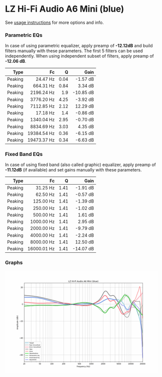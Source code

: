 # LZ Hi-Fi Audio A6 Mini (blue)
See [usage instructions](https://github.com/jaakkopasanen/AutoEq#usage) for more options and info.

### Parametric EQs
In case of using parametric equalizer, apply preamp of **-12.12dB** and build filters manually
with these parameters. The first 5 filters can be used independently.
When using independent subset of filters, apply preamp of **-12.06 dB**.

| Type    | Fc          |    Q | Gain      |
|--------:|------------:|-----:|----------:|
| Peaking | 24.47 Hz    | 0.04 | -1.57 dB  |
| Peaking | 664.31 Hz   | 0.84 | 3.34 dB   |
| Peaking | 2196.24 Hz  | 1.9  | -10.85 dB |
| Peaking | 3776.20 Hz  | 4.25 | -3.92 dB  |
| Peaking | 7112.85 Hz  | 2.12 | 12.29 dB  |
| Peaking | 17.18 Hz    | 1.4  | -0.86 dB  |
| Peaking | 1340.04 Hz  | 2.95 | -0.70 dB  |
| Peaking | 8834.69 Hz  | 3.03 | 4.35 dB   |
| Peaking | 19384.54 Hz | 0.36 | -6.15 dB  |
| Peaking | 19473.37 Hz | 0.34 | -6.63 dB  |

### Fixed Band EQs
In case of using fixed band (also called graphic) equalizer, apply preamp of **-11.12dB**
(if available) and set gains manually with these parameters.

| Type    | Fc          |    Q | Gain      |
|--------:|------------:|-----:|----------:|
| Peaking | 31.25 Hz    | 1.41 | -1.91 dB  |
| Peaking | 62.50 Hz    | 1.41 | -0.57 dB  |
| Peaking | 125.00 Hz   | 1.41 | -1.39 dB  |
| Peaking | 250.00 Hz   | 1.41 | -1.02 dB  |
| Peaking | 500.00 Hz   | 1.41 | 1.61 dB   |
| Peaking | 1000.00 Hz  | 1.41 | 2.95 dB   |
| Peaking | 2000.00 Hz  | 1.41 | -9.79 dB  |
| Peaking | 4000.00 Hz  | 1.41 | -2.24 dB  |
| Peaking | 8000.00 Hz  | 1.41 | 12.50 dB  |
| Peaking | 16000.01 Hz | 1.41 | -14.07 dB |

### Graphs
![](./LZ%20Hi-Fi%20Audio%20A6%20Mini%20(blue).png)